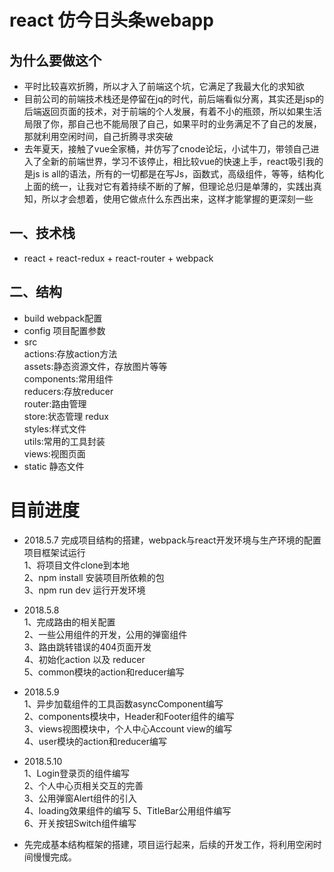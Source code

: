 # react 仿今日头条webapp
## 为什么要做这个
  * 平时比较喜欢折腾，所以才入了前端这个坑，它满足了我最大化的求知欲
  * 目前公司的前端技术栈还是停留在jq的时代，前后端看似分离，其实还是jsp的后端返回页面的技术，对于前端的个人发展，有着不小的瓶颈，所以如果生活局限了你，那自己也不能局限了自己，如果平时的业务满足不了自己的发展，那就利用空闲时间，自己折腾寻求突破
  * 去年夏天，接触了vue全家桶，并仿写了cnode论坛，小试牛刀，带领自己进入了全新的前端世界，学习不该停止，相比较vue的快速上手，react吸引我的是js is all的语法，所有的一切都是在写Js，函数式，高级组件，等等，结构化上面的统一，让我对它有着持续不断的了解，但理论总归是单薄的，实践出真知，所以才会想着，使用它做点什么东西出来，这样才能掌握的更深刻一些
## 一、技术栈
* react + react-redux + react-router + webpack

## 二、结构
* build webpack配置
* config 项目配置参数
* src  
    actions:存放action方法  
    assets:静态资源文件，存放图片等等  
    components:常用组件  
    reducers:存放reducer  
    router:路由管理  
    store:状态管理 redux  
    styles:样式文件  
    utils:常用的工具封装  
    views:视图页面  
* static 静态文件

# 目前进度
* 2018.5.7  完成项目结构的搭建，webpack与react开发环境与生产环境的配置 
            项目框架试运行  
            1、将项目文件clone到本地  
            2、npm install 安装项目所依赖的包  
            3、npm run dev 运行开发环境

* 2018.5.8  
    1、完成路由的相关配置  
    2、一些公用组件的开发，公用的弹窗组件  
    3、路由跳转错误的404页面开发  
    4、初始化action 以及 reducer  
    5、common模块的action和reducer编写

* 2018.5.9  
    1、异步加载组件的工具函数asyncComponent编写  
    2、components模块中，Header和Footer组件的编写  
    3、views视图模块中，个人中心Account view的编写  
    4、user模块的action和reducer编写

* 2018.5.10  
    1、Login登录页的组件编写  
    2、个人中心页相关交互的完善  
    3、公用弹窗Alert组件的引入  
    4、loading效果组件的编写 
    5、TitleBar公用组件编写    
    6、开关按钮Switch组件编写

* 先完成基本结构框架的搭建，项目运行起来，后续的开发工作，将利用空闲时间慢慢完成。

